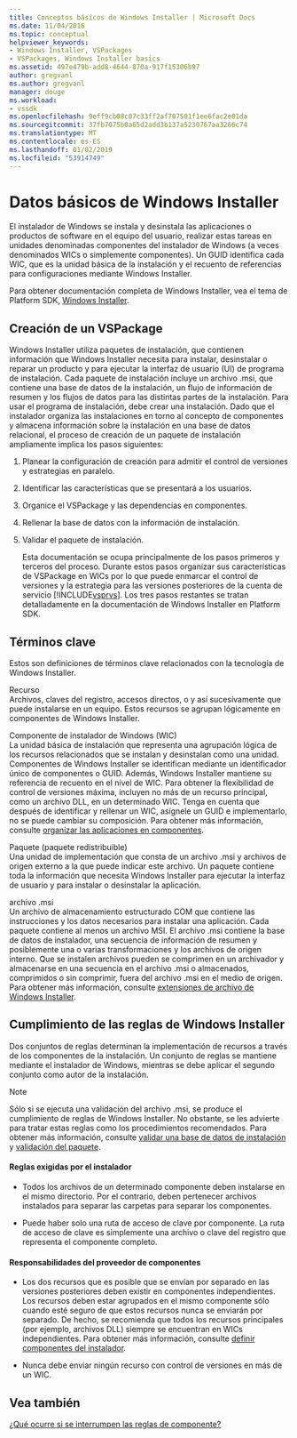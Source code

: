 ```yaml
---
title: Conceptos básicos de Windows Installer | Microsoft Docs
ms.date: 11/04/2016
ms.topic: conceptual
helpviewer_keywords:
- Windows Installer, VSPackages
- VSPackages, Windows Installer basics
ms.assetid: 497e479b-add8-4644-870a-917f15306b97
author: gregvanl
ms.author: gregvanl
manager: douge
ms.workload:
- vssdk
ms.openlocfilehash: 9eff9cb08c07c33ff2af707501f1ee6fac2e01da
ms.sourcegitcommit: 37fb7075b0a65d2add3b137a5230767aa3266c74
ms.translationtype: MT
ms.contentlocale: es-ES
ms.lasthandoff: 01/02/2019
ms.locfileid: "53914749"
---
```

# <a name="windows-installer-basics"></a>Datos básicos de Windows Installer
El instalador de Windows se instala y desinstala las aplicaciones o productos de software en el equipo del usuario, realizar estas tareas en unidades denominadas componentes del instalador de Windows (a veces denominados WICs o simplemente componentes). Un GUID identifica cada WIC, que es la unidad básica de la instalación y el recuento de referencias para configuraciones mediante Windows Installer.  
  
 Para obtener documentación completa de Windows Installer, vea el tema de Platform SDK, [Windows Installer](http://msdn.microsoft.com/library/aa372866.aspx).  
  
## <a name="authoring-a-vspackage"></a>Creación de un VSPackage  
 Windows Installer utiliza paquetes de instalación, que contienen información que Windows Installer necesita para instalar, desinstalar o reparar un producto y para ejecutar la interfaz de usuario (UI) de programa de instalación. Cada paquete de instalación incluye un archivo .msi, que contiene una base de datos de la instalación, un flujo de información de resumen y los flujos de datos para las distintas partes de la instalación. Para usar el programa de instalación, debe crear una instalación. Dado que el instalador organiza las instalaciones en torno al concepto de componentes y almacena información sobre la instalación en una base de datos relacional, el proceso de creación de un paquete de instalación ampliamente implica los pasos siguientes:  
  
1. Planear la configuración de creación para admitir el control de versiones y estrategias en paralelo.  
  
2. Identificar las características que se presentará a los usuarios.  
  
3. Organice el VSPackage y las dependencias en componentes.  
  
4. Rellenar la base de datos con la información de instalación.  
  
5. Validar el paquete de instalación.  
  
   Esta documentación se ocupa principalmente de los pasos primeros y terceros del proceso. Durante estos pasos organizar sus características de VSPackage en WICs por lo que puede enmarcar el control de versiones y la estrategia para las versiones posteriores de la cuenta de servicio [!INCLUDE[vsprvs](../../code-quality/includes/vsprvs_md.md)]. Los tres pasos restantes se tratan detalladamente en la documentación de Windows Installer en Platform SDK.  
  
## <a name="key-terms"></a>Términos clave  
 Estos son definiciones de términos clave relacionados con la tecnología de Windows Installer.  
  
 Recurso  
 Archivos, claves del registro, accesos directos, o y así sucesivamente que puede instalarse en un equipo. Estos recursos se agrupan lógicamente en componentes de Windows Installer.  
  
 Componente de instalador de Windows (WIC)  
 La unidad básica de instalación que representa una agrupación lógica de los recursos relacionados que se instalan y desinstalan como una unidad. Componentes de Windows Installer se identifican mediante un identificador único de componentes o GUID. Además, Windows Installer mantiene su referencia de recuento en el nivel de WIC. Para obtener la flexibilidad de control de versiones máxima, incluyen no más de un recurso principal, como un archivo DLL, en un determinado WIC. Tenga en cuenta que después de identificar y rellenar un WIC, asígnele un GUID e implementarlo, no se puede cambiar su composición. Para obtener más información, consulte [organizar las aplicaciones en componentes](/windows/desktop/Msi/organizing-applications-into-components).  
  
 Paquete (paquete redistribuible)  
 Una unidad de implementación que consta de un archivo .msi y archivos de origen externo a la que puede indicar este archivo. Un paquete contiene toda la información que necesita Windows Installer para ejecutar la interfaz de usuario y para instalar o desinstalar la aplicación.  
  
 archivo .msi  
 Un archivo de almacenamiento estructurado COM que contiene las instrucciones y los datos necesarios para instalar una aplicación. Cada paquete contiene al menos un archivo MSI. El archivo .msi contiene la base de datos de instalador, una secuencia de información de resumen y posiblemente una o varias transformaciones y los archivos de origen interno. Que se instalen archivos pueden se comprimen en un archivador y almacenarse en una secuencia en el archivo .msi o almacenados, comprimidos o sin comprimir, fuera del archivo .msi en el medio de origen. Para obtener más información, consulte [extensiones de archivo de Windows Installer](/windows/desktop/Msi/windows-installer-file-extensions).  
  
## <a name="windows-installer-rules-enforcement"></a>Cumplimiento de las reglas de Windows Installer  
 Dos conjuntos de reglas determinan la implementación de recursos a través de los componentes de la instalación. Un conjunto de reglas se mantiene mediante el instalador de Windows, mientras se debe aplicar el segundo conjunto como autor de la instalación.  
  
> [!NOTE]
>  Sólo si se ejecuta una validación del archivo .msi, se produce el cumplimiento de reglas de Windows Installer. No obstante, se les advierte para tratar estas reglas como los procedimientos recomendados. Para obtener más información, consulte [validar una base de datos de instalación](/windows/desktop/Msi/validating-an-installation-database) y [validación del paquete](/windows/desktop/Msi/package-validation).  
  
#### <a name="installer-enforced-rules"></a>Reglas exigidas por el instalador  
  
-   Todos los archivos de un determinado componente deben instalarse en el mismo directorio. Por el contrario, deben pertenecer archivos instalados para separar las carpetas para separar los componentes.  
  
-   Puede haber solo una ruta de acceso de clave por componente. La ruta de acceso de clave es simplemente una archivo o clave del registro que representa el componente completo.  
  
#### <a name="component-provider-responsibilities"></a>Responsabilidades del proveedor de componentes  
  
-   Los dos recursos que es posible que se envían por separado en las versiones posteriores deben existir en componentes independientes. Los recursos deben estar agrupados en el mismo componente sólo cuando esté seguro de que estos recursos nunca se enviarán por separado. De hecho, se recomienda que todos los recursos principales (por ejemplo, archivos DLL) siempre se encuentran en WICs independientes. Para obtener más información, consulte [definir componentes del instalador](/windows/desktop/Msi/defining-installer-components).  
  
-   Nunca debe enviar ningún recurso con control de versiones en más de un WIC.  
  
## <a name="see-also"></a>Vea también  
 [¿Qué ocurre si se interrumpen las reglas de componente?](/windows/desktop/Msi/what-happens-if-the-component-rules-are-broken)